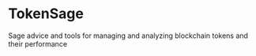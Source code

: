 # TokenSage
Sage advice and tools for managing and analyzing blockchain tokens and their performance
